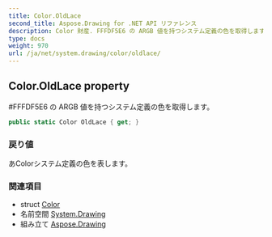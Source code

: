 ```yaml
---
title: Color.OldLace
second_title: Aspose.Drawing for .NET API リファレンス
description: Color 財産. FFFDF5E6 の ARGB 値を持つシステム定義の色を取得します
type: docs
weight: 970
url: /ja/net/system.drawing/color/oldlace/
---
```

## Color.OldLace property

#FFFDF5E6 の ARGB 値を持つシステム定義の色を取得します。

```csharp
public static Color OldLace { get; }
```

### 戻り値

あColorシステム定義の色を表します。

### 関連項目

* struct [Color](../)
* 名前空間 [System.Drawing](../../color/)
* 組み立て [Aspose.Drawing](../../../)


